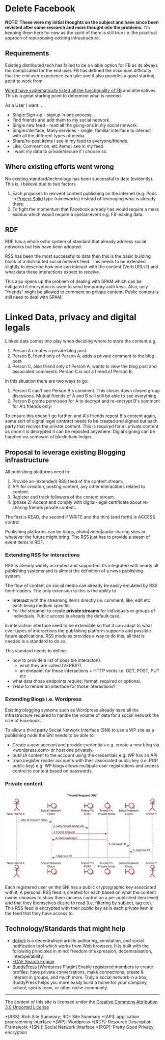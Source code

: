 # Delete Facebook

**NOTE: These were my initial thoughts on the subject and have since been revisted after some research and more thought into the problems.** I'm keeping them here for now as the _spirit_ of them is still true i.e. the practical approch of repurposing existing infrastructure.

## Requirements

Existing distributed tech has failed to be a viable option for FB as its always too complicated for the end user. FB has defined the maximum difficulty that the end user experience can take and it also provides a good starting point to work from.

[Wired have systematically listed all the functionality of FB](https://www.wired.com/story/facebook-alternatives/) and alternatives. This is a great starting point to determine what is needed.

As a User I want...

- Single Sign-up - signup in one process.
- Find friends and add them to my social network.
- Single new feed - read all the going-ons in my social network.
- Single interface, Many services - single, familiar interface to interact with all the different types of media.
- Share/re-post items i see in my feed to everyone/friends.
- Like, Comment on, etc items i see in my feed.
- I want my data to private/secure if i choose so.

## Where existing efforts went wrong

No existing standard/technology has been successful to date (evidently). This is, i believe due to two factors

1. Each proposes to reinvent content publishing on the internet (e.g. Pods in [Project Solid](https://blog.p2pfoundation.net/solid-can-web-re-decentralised/2016/04/07) type frameworks) instead of leveraging what is already there.
2. To fight the momentum that Facebook already has would require a mass exodus which would require a special event e.g. FB leaking data.

## RDF

RDF has a whole echo system of standard that already address social networks but few have been adopted.

RSS has been the most successful to data then this is the basic building block of a distributed social network feed. This needs to be extended slightly to describe how one can interact with the content (Verb URLs?) and what data these interactions expect to receive.

This also opens up the problem of dealing with SPAM which can be mitigated if encryption is used to send temporary auth keys. Also, only "friends" might be allowed to comment on private content. Public content is still need to deal with SPAM.

# Linked Data, privacy and digital legals

Linked data comes into play when deciding where to store the content e.g.

1. Person A creates a private blog post.
2. Person B, friend only of Person A, adds a private comment to the blog post.
3. Person C, also friend only of Person A, wants to view the blog post and associated comments. Person C is not a firend of Person B.

In this situation there are two ways to go:

1. Person C can't see Person B's comment. This closes down closed group discssions. Mutual friends of A and B will still be able to see everything.
2. Person B grants permisson for A to decrypt and re-encrypt B's comment for A's friends only.

To ensure this doesn't go further, and A's friends repost B's content again, some sort of digital legal contract needs to be created and signed but each party that recives the private content. This is required for all private content as once it is decrypted it can be reposted anywhere. Digial signing can be handled via somesort of blockchain ledger.

## Proposal to leverage existing Blogging infrastructure

All publishing platforms need to:

1. Provide an (extended) RSS feed of the content stream.
2. API for creation, posting content, any other interactions related to content.
3. Register and track followers of the content stream.
4. (phase 2) Accept and comply with digital-legal certificate about re-sharing friends private content.

The first is READ, the second if WRITE and the third (and forth) is ACCESS control.

Publishing platforms can be blogs, photo|video|audio sharing sites or whatever the future might bring. The RSS just has to provide a steam of event items in RDF.

### Extending RSS for interactions

RSS is already widely accepted and supported. Its integrated with nearly all publishing systems and is almost the definition of a news publishing system.

The flow of content on social media can already be easily emulated by RSS feed readers. The only extension to this is the ability to

- **Interact** with the streaming items directly i.e. comment, like, edit etc each being medium specific.
- For the streamer to create **private streams** for individuals or groups of individuals. Public access is already the default case.

In interaction interface need to be extensible so that it can adapt to what ever types of interactions the publishing platform supports and possible future applications. RSS modules provides a way to do this, all that is needed is a standard to do so.

This standard needs to define:

- how to provide a list of possible interactons
    - what they are called (VERBS?)
    - an endpoint for those interactions + HTTP verbs i.e. GET, POST, PUT etc
- what data those endpoints require: format, required or optional.
- ?How to render an interface for those interactions?

### Extending Blogs i.e. Wordpress

Existing blogging systems such as Wordpress already have all the infrastructure required to handle the volume of data for a social network the size of Facebook.

To allow a third party Social Network Interface (SNI) to use a WP site as a publishing node the SNI needs to be able to:

- Create a new account and provide credentials e.g. create a new blog via <wordpress.com> or host one privately.
- publish content to the account using the credentials e.g. WP has an API
- track/register reader accounts with their associated public key (i.e. PGP public key) e.g. WP blogs allows multipule user registrations and access control to content based on passwords.

### Private content

![Private RSS](images/friend_request.svg)

Each registered user on the SNI has a public cryptographic key associated with it. A personal RSS feed is created for each based on what the content owner chooses to show them (access control on a per published item level) and that they themselves desire to read (i.e. filtering by subject, tag etc). This RSS feed is encrypted with their public key as is each private item in the feed that they have access to.



## Technology/Standards that might help

- [dokieli](https://github.com/linkeddata/dokieli) is a decentralised article authoring, annotation, and social notification tool which works from Web browsers. It is built with the following principles in mind: freedom of expression, decentralisation, interoperability.
- [FOAF Search Engine](http://www.foaf-search.net/)
- [BuddyPress](https://wordpress.org/plugins/buddypress/) [Wordpress Plugin] Enable registered members to create profiles, have private conversations, make connections, create & interact in groups, and much more. Truly a social network in a box, BuddyPress helps you more easily build a home for your company, school, sports team, or other niche community.

---

The content of this site is licensed under the [Creative Commons Attribution 3.0 Unported License](https://creativecommons.org/licenses/by/4.0/)


*[RSS]: Rich Site Summary; RDF Site Summary
*[API]: application programming interface
*[WP]: Wordpress
*[RDF]: Resource Description Framework
*[SNI]: Social Network Interface
*[PGP]: Pretty Good Privacy, encryption